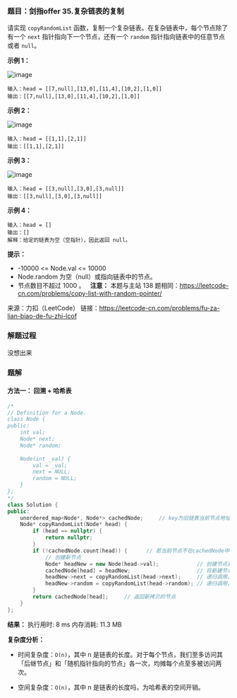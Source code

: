 ### 题目：剑指offer 35.复杂链表的复制
请实现 `copyRandomList` 函数，复制一个复杂链表。在复杂链表中，每个节点除了有一个 `next` 指针指向下一个节点，还有一个 `random` 指针指向链表中的任意节点或者 `null`。

**示例 1：**

![image](https://user-images.githubusercontent.com/41363767/157841359-4d0d9bb6-ae41-4ef2-877e-29849971e7ff.png)

```
输入：head = [[7,null],[13,0],[11,4],[10,2],[1,0]]
输出：[[7,null],[13,0],[11,4],[10,2],[1,0]]
```
**示例 2：**

![image](https://user-images.githubusercontent.com/41363767/157841383-e73644ad-9aa3-4649-b5c8-e9570626f029.png)

```
输入：head = [[1,1],[2,1]]
输出：[[1,1],[2,1]]
```
**示例 3：**

![image](https://user-images.githubusercontent.com/41363767/157841425-a3bb6a6a-febf-451b-9912-b28bfb85177f.png)

```
输入：head = [[3,null],[3,0],[3,null]]
输出：[[3,null],[3,0],[3,null]]
```
**示例 4：**
```
输入：head = []
输出：[]
解释：给定的链表为空（空指针），因此返回 null。
```

**提示：**
- -10000 <= Node.val <= 10000
- Node.random 为空（null）或指向链表中的节点。
- 节点数目不超过 1000 。
 
**注意：**
本题与主站 138 题相同：https://leetcode-cn.com/problems/copy-list-with-random-pointer/

来源：力扣（LeetCode）
链接：https://leetcode-cn.com/problems/fu-za-lian-biao-de-fu-zhi-lcof

### 解题过程
没想出来


### 题解
#### 方法一： 回溯 + 哈希表
```C++
/*
// Definition for a Node.
class Node {
public:
    int val;
    Node* next;
    Node* random;
    
    Node(int _val) {
        val = _val;
        next = NULL;
        random = NULL;
    }
};
*/
class Solution {
public:
    unordered_map<Node*, Node*> cachedNode;     // key为旧链表当前节点地址，value为新链表当前节点地址；若加入cachedNode则表明该节点已被拷贝
    Node* copyRandomList(Node* head) {
        if (head == nullptr) {
            return nullptr;
        }
        if (!cachedNode.count(head)) {      // 若当前节点不在cachedNode中，表明尚未拷贝
            // 创建新节点
            Node* headNew = new Node(head->val);            // 创建节点对象并为val赋值
            cachedNode[head] = headNew;                     // 将新建节点加入哈希表
            headNew->next = copyRandomList(head->next);     // 递归调用，拷贝next所指向的节点
            headNew->random = copyRandomList(head->random); // 递归调用，拷贝random所指向的节点
        }
        return cachedNode[head];     // 返回新拷贝的节点
    }
};
```
**结果：** 执行用时: 8 ms        内存消耗: 11.3 MB

**复杂度分析：**
- 时间复杂度：`O(n)`，其中 n 是链表的长度。对于每个节点，我们至多访问其「后继节点」和「随机指针指向的节点」各一次，均摊每个点至多被访问两次。

- 空间复杂度：`O(n)`，其中 n 是链表的长度吗，为哈希表的空间开销。
